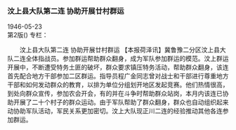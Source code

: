 ### 汶上县大队第二连  协助开展廿村群运  

1946-05-23  
第2版()
专栏：

　　汶上县大队第二连
    协助开展廿村群运
    【本报荷泽讯】冀鲁豫二分区汶上县大队二连全体指战员。参加群运帮助群众翻身，成为军队参加群运的模范。汶上群运开展中，不断遭受特务土匪的破坏，群众要求镇压特务活动，帮助群众翻身，该连首先配合地方干部参加二区群运。指导员程广金同志曾对战士和干部进行尊重地方干部和如何发动群众的教育，以排为单位分组划开地区发起竞赛。他们热情很高，到处向群众宣传，参加农会开会，有的并在斗争时帮助群众站岗，本月内该连已协助开展了二十个村子的群众运动。由于军队帮助了群众翻身，群众也自动组织起来动协助军队活动，军民关系更加密切。汶上大队现正川二连的经验推动其他各连参加群运。  
